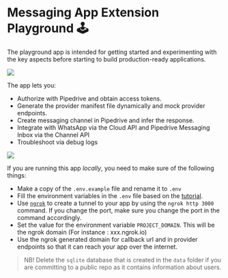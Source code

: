 # Messaging App Extension Playground 🕹

The playground app is intended for getting started and experimenting with the key aspects before starting to build production-ready applications.

![](https://user-images.githubusercontent.com/19341550/176623698-0e114f30-c1bc-4709-bb01-e8a40faa14a9.gif)

The app lets you:

- Authorize with Pipedrive and obtain access tokens.
- Generate the provider manifest file dynamically and mock provider endpoints.
- Create messaging channel in Pipedrive and infer the response.
- Integrate with WhatsApp via the Cloud API and Pipedrive Messaging Inbox via the Channel API
- Troubleshoot via debug logs

![](https://cdn.glitch.global/bc471203-097e-4130-886b-48ce20145aa7/0176059b-e29f-465e-af31-006c5f7bfd19.image.png?v=1656575221241)

If you are running this app _locally_, you need to make sure of the following things:

- Make a copy of the `.env.example` file and rename it to `.env`
- Fill the environment variables in the `.env` file based on the [tutorial](https://developers.pipedrive.com/tutorials).
- Use [`ngrok`](https://ngrok.com/) to create a tunnel to your app by using the `ngrok http 3000` command. If you change the port, make sure you change the port in the command accordingly.
- Set the value for the environment variable `PROJECT_DOMAIN`. This will be the ngrok domain (For instance : xxx.ngrok.io)
- Use the ngrok generated domain for callback url and in provider endpoints so that it can reach your app over the internet.

> NB! Delete the `sqlite` database that is created in the `data` folder if you are committing to a public repo as it contains information about users.
